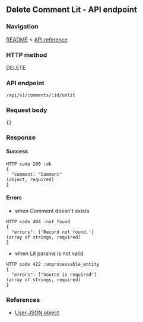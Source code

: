 ## Delete Comment Lit - API endpoint

### Navigation
[README](../../../../README.md)
<
[API reference](../../../api_reference.md)

### HTTP method
DELETE

### API endpoint
`/api/v1/comments/:id/unlit`

### Request body
```
{}
```

### Response
#### Success
```
HTTP code 200 :ok
{
  "comment: "Comment"                                                           (object, required)
}
```

#### Errors
- when Comment doesn't exists
```
HTTP code 404 :not_found
{
  "errors": ['Record not found.']                                               (array of strings, required)
}
```

- when Lit params is not valid
```
HTTP code 422 :unprocessable_entity
{
  "errors": ["Source is required"]                                              (array of strings, required)
}
```

### References
- [User JSON object](../../../json_objects/comment.md)
